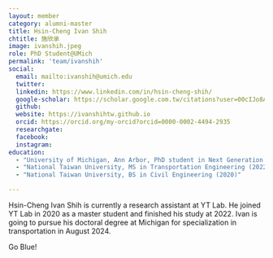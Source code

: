 ```yaml
---
layout: member
category: alumni-master
title: Hsin-Cheng Ivan Shih
chtitle: 施欣承
image: ivanshih.jpeg
role: PhD Student@UMich
permalink: 'team/ivanshih'
social:
  email: mailto:ivanshih@umich.edu
  twitter: 
  linkedin: https://www.linkedin.com/in/hsin-cheng-shih/
  google-scholar: https://scholar.google.com.tw/citations?user=00cIJo8AAAAJ&hl=zh-TW
  github: 
  website: https://ivanshihtw.github.io
  orcid: https://orcid.org/my-orcid?orcid=0000-0002-4494-2935
  researchgate: 
  facebook: 
  instagram: 
education:
  - "University of Michigan, Ann Arbor, PhD student in Next Generation Transportation Systems (2024-)"
  - "National Taiwan University, MS in Transportation Engineering (2022)"
  - "National Taiwan University, BS in Civil Engineering (2020)"

---
```



Hsin-Cheng Ivan Shih is currently a research assistant at YT Lab. He joined YT Lab in 2020 as a master student and finished his study at 2022. Ivan is going to pursue his doctoral degree at Michigan for specialization in transportation in August 2024. 

Go Blue!

